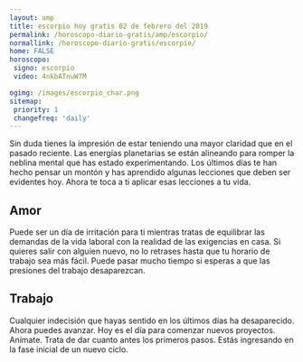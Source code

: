 ```yaml
---
layout: amp
title: escorpio hoy gratis 02 de febrero del 2019 
permalink: /horoscopo-diario-gratis/amp/escorpio/
normallink: /horoscopo-diario-gratis/escorpio/
home: FALSE
horoscopo:
 signo: escorpio
 video: 4nkbATnuW7M

ogimg: /images/escorpio_char.png
sitemap:
 priority: 1
 changefreq: 'daily'
---
```



Sin duda tienes la impresión de estar teniendo una mayor claridad que en el pasado reciente. Las energías planetarias se están alineando para romper la neblina mental que has estado experimentando. Los últimos días te han hecho pensar un montón y has aprendido algunas lecciones que deben ser evidentes hoy. Ahora te toca a ti aplicar esas lecciones a tu vida.

## Amor

Puede ser un día de irritación para ti mientras tratas de equilibrar las demandas de la vida laboral con la realidad de las exigencias en casa. Si quieres salir con alguien nuevo, no lo retrases hasta que tu horario de trabajo sea más fácil. Puede pasar mucho tiempo si esperas a que las presiones del trabajo desaparezcan.

## Trabajo

Cualquier indecisión que hayas sentido en los últimos días ha desaparecido. Ahora puedes avanzar. Hoy es el día para comenzar nuevos proyectos. Anímate. Trata de dar cuanto antes los primeros pasos. Estás ingresando en la fase inicial de un nuevo ciclo.